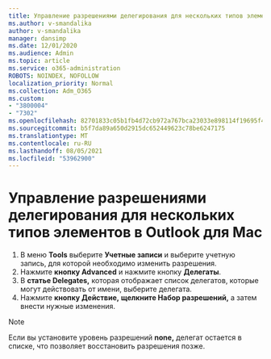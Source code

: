 ```yaml
---
title: Управление разрешениями делегирования для нескольких типов элементов в Outlook для Mac
ms.author: v-smandalika
author: v-smandalika
manager: dansimp
ms.date: 12/01/2020
ms.audience: Admin
ms.topic: article
ms.service: o365-administration
ROBOTS: NOINDEX, NOFOLLOW
localization_priority: Normal
ms.collection: Adm_O365
ms.custom:
- "3800004"
- "7302"
ms.openlocfilehash: 82701833c05b1fb4d72cb972a767bca23033e898114f19695f42a116239c2221
ms.sourcegitcommit: b5f7da89a650d2915dc652449623c78be6247175
ms.translationtype: MT
ms.contentlocale: ru-RU
ms.lasthandoff: 08/05/2021
ms.locfileid: "53962900"
---
```

# <a name="manage-delegate-permissions-for-multiple-item-types-in-outlook-for-mac"></a>Управление разрешениями делегирования для нескольких типов элементов в Outlook для Mac

1. В меню **Tools** выберите **Учетные записи** и выберите учетную запись, для которой необходимо изменить разрешения.
2. Нажмите **кнопку Advanced** и нажмите кнопку **Делегаты**.
3. В **статье Delegates,** которая отображает список делегатов, которые могут действовать от имени, выберите делегата.
4. Нажмите **кнопку Действие,** **щелкните Набор разрешений,** а затем внести нужные изменения.

> [!NOTE]
> Если вы установите уровень разрешений **none,** делегат остается в списке, что позволяет восстановить разрешения позже.
